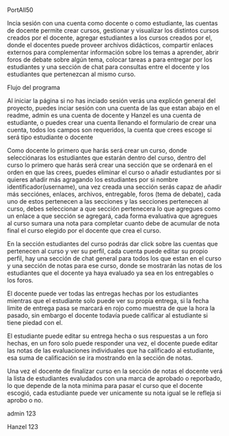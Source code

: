 PortAll50

Incia sesión con una cuenta como docente o como estudiante, las cuentas de docente permite crear cursos, gestionar y visualizar los distintos cursos creados por el docente, agregar estudiantes a los cursos creados por el, donde el docentes puede proveer archivos didácticos, compartir enlaces externos para complementar información sobre los temas a aprender, abrir foros de debate sobre algún tema, colocar tareas a para entregar por los estudiantes y una sección de chat para consultas entre el docente y los estudiantes que pertenezcan al mismo curso.

Flujo del programa

Al iniciar la página si no has inciado sesión verás una explicón general del proyecto, puedes inciar sesión con una cuenta de las que estan abajo en el readme, admin es una cuenta de docente y Hanzel es una cuenta de estudiante, o puedes crear una cuenta llenando el formulario de crear una cuenta, todos los campos son requeridos, la cuenta que crees escoge si será tipo estudiante o docente

Como docente lo primero que harás será crear un curso, donde selecciónaras los estudiantes que estarán dentro del curso, dentro del curso lo primero que harás será crear una sección que se ordenará en el orden en que las crees, puedes eliminar el curso o añadir estudiantes por si quieres añadir más agragando los estudiantes por si nombre identificador(username), una vez creada una sección serás capaz de añadir más secciónes, enlaces, archivos, entregable, foros (tema de debate), cada uno de estos pertenecen a las secciones y las secciones pertenecen al curso, debes seleccionar a que sección pertenecera lo que agregues como un enlace a que sección se agregará, cada forma evaluativa que agregues al curso sumara una nota para completar cuanto debe de acumular de nota final el curso elegido por el docente que crea el curso.

En la sección estudiantes del curso podrás dar click sobre las cuentas que pertenecen al curso y ver su perfil, cada cuenta puede editar su propio perfil, hay una sección de chat general para todos los que estan en el curso y una sección de notas para ese curso, donde se mostrarán las notas de los estudiantes que el docente ya haya evaluado ya sea en los entregables o los foros.

El docente puede ver todas las entregas hechas por los estudiantes mientras que el estudiante solo puede ver su propia entrega, si la fecha limite de entrega pasa se marcará en rojo como muestra de que la hora la pasado, sin embargo el docente todavía puede calificar al estudiante si tiene piedad con el.

El estudiante puede editar su entrega hecha o sus respuestas a un foro hechas, en un foro solo puede responder una vez, el docente puede editar las notas de las evaluaciones individuales que ha calificado al estudiante, esa suma de calificación se ira mostrando en la sección de notas.

Una vez el docente de finalizar curso en la sección de notas el docente verá la lista de estudiantes evaludados con una marca de aprobado o reporbado, lo que depende de la nota minima para pasar el curso que el docente escogió, cada estudiante puede ver unicamente su nota igual se le refleja si aprobo o no.

admin
123

Hanzel
123